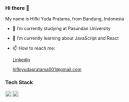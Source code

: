 ### Hi there 👋

My name is Hifki Yuda Pratama, from Bandung, Indonesia

- 🔭 I’m currently studying at Pasundan University
- 🌱 I’m currently learning about JavaScript and React
- 📫 How to reach me:

  [Linkedin](https://www.linkedin.com/in/hifki-yuda-pratama-37ab0b248/)
  
  hifkiyudapratama001@gmail.com
 
### Tech Stack
  <a href="https://www.javascript.com/"><img align="left" alt="JavaScript" title="JavaScript" width="20px" src="https://upload.wikimedia.org/wikipedia/commons/6/6a/JavaScript-logo.png" /></a>
  <a href="https://reactjs.org/"><img align="left" alt="React.js" title="React.js" width="20px" src="https://upload.wikimedia.org/wikipedia/commons/a/a7/React-icon.svg" /></a>
